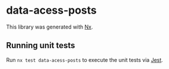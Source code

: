 # data-acess-posts

This library was generated with [Nx](https://nx.dev).

## Running unit tests

Run `nx test data-acess-posts` to execute the unit tests via [Jest](https://jestjs.io).
